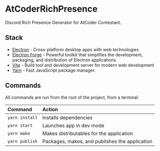 # AtCoderRichPresence

Discord Rich Presence Generator for AtCoder Contestant.

## Stack

- [Electron](https://www.electronjs.org/) - Cross-platform desktop apps with web technologies
- [Electron Forge](https://www.electronforge.io/) - Powerful toolkit that simplifies the development, packaging, and distribution of Electron applications.
- [Vite](https://vitejs.dev/) - Build tool and development server for modern web development
- [Yarn](https://yarnpkg.com/) - Fast JavaScript package manager.

## Commands

All commands are run from the root of the project, from a terminal:

| Command                   | Action                                           |
| :------------------------ | :----------------------------------------------- |
| `yarn install`            | Installs dependencies                            |
| `yarn start`              | Launches app in dev mode                         |
| `yarn make`               | Makes distributables for the application         |
| `yarn publish`            | Packages, makes, and publishes the application   |
